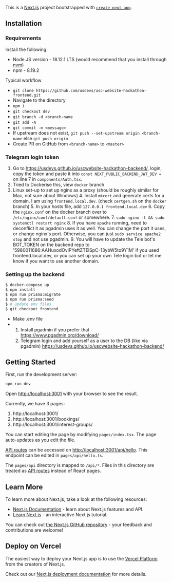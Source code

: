 This is a [Next.js](https://nextjs.org/) project bootstrapped with [`create-next-app`](https://github.com/vercel/next.js/tree/canary/packages/create-next-app).

## Installation

### Requirements

Install the following:

- Node.JS version - 18.12.1 LTS (would recommend that you install through [nvm](https://github.com/nvm-sh/nvm))
- npm - 8.19.2

Typical workflow

- `git clone https://github.com/usdevs/usc-website-hackathon-frontend.git`
- Navigate to the directory
- `npm i`
- `git checkout dev`
- `git branch -d <branch-name`
- `git add -A`
- `git commit -m <message>`
- If upstream does not exist, `git push --set-upstream origin <branch-name` else `git push origin`
- Create PR on GitHub from `<branch-name>` to `<master>`

### Telegram login token

1. Go to https://usdevs.github.io/uscwebsite-hackathon-backend/, login, copy the token and paste it into `const NEXT_PUBLIC_BACKEND_JWT_DEV =` on line 7 in `components/Auth.tsx`.
2. Tried to Dockerise this, view `docker` branch
3. Linux set-up to set up nginx as a proxy (should be roughly similar for Mac, not sure about Windows) 4. Install `mkcert` and generate certs for a domain. I am using `frontend.local.dev`. (check `certgen.sh` on the `docker` branch) 5. In your hosts file, add `127.0.0.1 frontend.local.dev` 6. Copy the `nginx.conf` on the docker branch over to `/etc/nginx/conf/default.conf` or somewhere. 7. `sudo nginx -t && sudo systemctl restart nginx` 8. If you have `apache` running, need to deconflict it as pgadmin uses it as well. You can change the port it uses, or change nginx's port. Otherwise, you can just `sudo service apache2 stop` and not use pgadmin. 9. You will have to update the Tele bot's BOT_TOKEN on the backend repo to '5980011686:AAHuxodOvlPYeftZTElSpC-13ybW5to9Y1M' if you used frontend.local.dev, or you can set up your own Tele login bot or let me know if you want to use another domain.

### Setting up the backend

```bash
$ docker-compose up
$ npm install
$ npm run prisma:migrate
$ npm run prisma:seed
$ # update env files
$ git checkout frontend
```

- Make .env file
- 1. Install pgadmin if you prefer that - https://www.pgadmin.org/download/
  2. Telegram login and add yourself as a user to the DB (like via pgadmin)
     https://usdevs.github.io/uscwebsite-hackathon-backend/

## Getting Started

First, run the development server:

```bash
npm run dev
```

Open [http://localhost:3001](http://localhost:3001) with your browser to see the result.

Currently, we have 3 pages:

1. http://localhost:3001/
2. http://localhost:3001/bookings/
3. http://localhost:3001/interest-groups/

You can start editing the page by modifying `pages/index.tsx`. The page auto-updates as you edit the file.

[API routes](https://nextjs.org/docs/api-routes/introduction) can be accessed on [http://localhost:3001/api/hello](http://localhost:3001/api/hello). This endpoint can be edited in `pages/api/hello.ts`.

The `pages/api` directory is mapped to `/api/*`. Files in this directory are treated as [API routes](https://nextjs.org/docs/api-routes/introduction) instead of React pages.

## Learn More

To learn more about Next.js, take a look at the following resources:

- [Next.js Documentation](https://nextjs.org/docs) - learn about Next.js features and API.
- [Learn Next.js](https://nextjs.org/learn) - an interactive Next.js tutorial.

You can check out [the Next.js GitHub repository](https://github.com/vercel/next.js/) - your feedback and contributions are welcome!

## Deploy on Vercel

The easiest way to deploy your Next.js app is to use the [Vercel Platform](https://vercel.com/new?utm_medium=default-template&filter=next.js&utm_source=create-next-app&utm_campaign=create-next-app-readme) from the creators of Next.js.

Check out our [Next.js deployment documentation](https://nextjs.org/docs/deployment) for more details.
